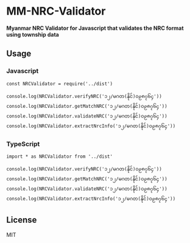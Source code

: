 # MM-NRC-Validator

**Myanmar NRC Validator for Javascript that validates the NRC format using township data**


## Usage

### Javascript
```
const NRCValidator = require('../dist')

console.log(NRCValidator.verifyNRC('၁၂/မဂတ(နိုင်)၀၉၈၇၆၄'))
console.log(NRCValidator.getMatchNRC('၁၂/မဂတ(နိုင်)၀၉၈၇၆၄'))
console.log(NRCValidator.validateNRC('၁၂/မဂတ(နိုင်)၀၉၈၇၆၄'))
console.log(NRCValidator.extractNrcInfo('၁၂/မဂတ(နိုင်)၀၉၈၇၆၄'))
```

### TypeScript

```
import * as NRCValidator from '../dist'

console.log(NRCValidator.verifyNRC('၁၂/မဂတ(နိုင်)၀၉၈၇၆၄'))
console.log(NRCValidator.getMatchNRC('၁၂/မဂတ(နိုင်)၀၉၈၇၆၄'))
console.log(NRCValidator.validateNRC('၁၂/မဂတ(နိုင်)၀၉၈၇၆၄'))
console.log(NRCValidator.extractNrcInfo('၁၂/မဂတ(နိုင်)၀၉၈၇၆၄'))
```

## License

MIT


